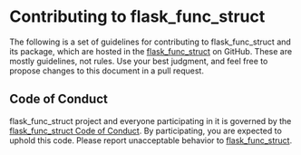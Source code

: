 # Contributing to flask_func_struct

The following is a set of guidelines for contributing to flask_func_struct and its package, which are hosted in the [flask_func_struct](https://github.com/vroncevic/flask_func_struct) on GitHub. These are mostly guidelines, not rules. Use your best judgment, and feel free to propose changes to this document in a pull request.

## Code of Conduct

flask_func_struct project and everyone participating in it is governed by the [flask_func_struct Code of Conduct](CODE_OF_CONDUCT.md). By participating, you are expected to uphold this code. Please report unacceptable behavior to [flask_func_struct](mailto:elektron.ronca@gmail.com).
